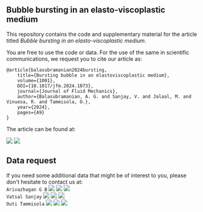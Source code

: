 ## Bubble bursting in an elasto-viscoplastic medium ##

This repository contains the code and supplementary material for the article titled _Bubble bursting in an elasto-viscoplastic medium_.

You are free to use the code or data. For the use of the same in scientific communications, we request you to cite our article as:

```
@article{balasubramanian2024bursting, 
    title={Bursting bubble in an elastoviscoplastic medium}, 
    volume={1001}, 
    DOI={10.1017/jfm.2024.1073}, 
    journal={Journal of Fluid Mechanics}, 
    author={Balasubramanian, A. G. and Sanjay, V. and Jalaal, M. and Vinuesa, R. and Tammisola, O.}, 
    year={2024}, 
    pages={A9}
}
```

The article can be found at: 

[![](https://img.shields.io/badge/Journal%20of%20Fluid%20Mechanics-10.1017/jfm.2024.1073-blue)](https://doi.org/10.1017/jfm.2024.1073)
[![](https://img.shields.io/badge/arXiv-4b4b4b?style=flat&logo=arxiv&link=https://arxiv.org/pdf/2409.14897.pdf)](https://arxiv.org/pdf/2409.14897.pdf)


## Data request

If you need some additional data that might be of interest to you, please don't hesitate to contact us at:\
``Arivazhagan G B`` [![](https://img.shields.io/badge/Mail-blue?style=flat&logo=microsoftoutlook&link=mailto:argb@mech.kth.se)](mailto:argb@mech.kth.se) [![](https://img.shields.io/badge/Scholar-4b4b4b?style=flat&logo=googlescholar&link=https://scholar.google.com/citations?user=xyheRZ8AAAAJ&hl=en)](https://scholar.google.com/citations?user=xyheRZ8AAAAJ&hl=en) [![](https://img.shields.io/badge/LinkedIn-blue?style=flat&logo=linkedin&link=https://www.linkedin.com/in/arivazhagan-geetha-balasubramanian-648b8567/)](https://www.linkedin.com/in/arivazhagan-geetha-balasubramanian-648b8567/)\
``Vatsal Sanjay`` [![](https://img.shields.io/badge/Mail-blue?style=flat&logo=microsoftoutlook&link=mailto:vatsalsanjay@gmail.com)](mailto:vatsalsanjay@gmail.com) [![](https://img.shields.io/badge/Scholar-4b4b4b?style=flat&logo=googlescholar&link=https://scholar.google.com/citations?user=67aQviYAAAAJ&hl=en&oi=ao)](https://scholar.google.com/citations?user=67aQviYAAAAJ&hl=en&oi=ao) [![](https://img.shields.io/badge/LinkedIn-blue?style=flat&logo=linkedin&link=https://www.linkedin.com/in/vatsalsanjay/)](https://www.linkedin.com/in/vatsalsanjay/)\
``Outi Tammisola`` [![](https://img.shields.io/badge/Mail-blue?style=flat&logo=microsoftoutlook&link=mailto:outi@mech.kth.se)](mailto:outi@mech.kth.se) [![](https://img.shields.io/badge/Scholar-4b4b4b?style=flat&logo=googlescholar&link=https://scholar.google.com/citations?user=XSKb9YAAAAAJ&hl=en&oi=ao)](https://scholar.google.com/citations?user=XSKb9YAAAAAJ&hl=en&oi=ao) [![](https://img.shields.io/badge/LinkedIn-blue?style=flat&logo=linkedin&link=https://www.linkedin.com/in/outi-tammisola-8b2b6511/)](https://www.linkedin.com/in/outi-tammisola-8b2b6511/)
